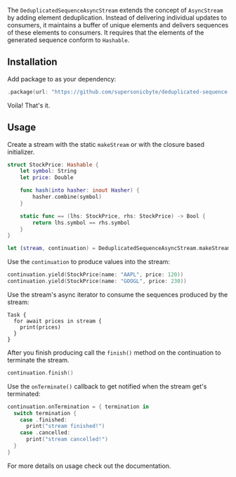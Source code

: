 The `DeduplicatedSequenceAsyncStream` extends the concept of `AsyncStream` by adding element deduplication. Instead of delivering individual updates to consumers, it maintains a buffer of unique elements and delivers sequences of these elements to consumers. It requires that the elements of the generated sequence conform to `Hashable`.


## Installation
Add package to as your dependency:
```swift
.package(url: "https://github.com/supersonicbyte/deduplicated-sequence-async-stream")
```
Voila! That's it.

## Usage
Create a stream with the static `makeStream` or with the closure based initializer.

```swift
struct StockPrice: Hashable {
    let symbol: String
    let price: Double

    func hash(into hasher: inout Hasher) {
        hasher.combine(symbol)
    }

    static func == (lhs: StockPrice, rhs: StockPrice) -> Bool {
        return lhs.symbol == rhs.symbol
    }
}

let (stream, continuation) = DeduplicatedSequenceAsyncStream.makeStream(of: StockPrice.self)
```

Use the `continuation` to produce values into the stream:
```swift
continuation.yield(StockPrice(name: "AAPL", price: 120))
continuation.yield(StockPrice(name: "GOOGL", price: 230))
```
Use the stream's async iterator to consume the sequences produced by the stream:
```
Task {
  for await prices in stream {
    print(prices)
  }
}
```
After you finish producing call the `finish()` method on the continuation to terminate the stream.
```swift
continuation.finish()
```

Use the `onTerminate()` callback to get notified when the stream get's terminated:
```swift
continuation.onTermination = { termination in 
  switch termination {
    case .finished:
      print("stream finished!")
    case .cancelled:
      print("stream cancelled!")
  }
}
```

For more details on usage check out the documentation.
